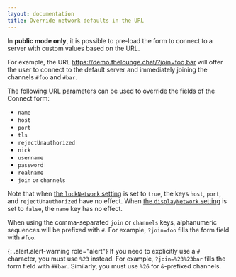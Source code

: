 ```yaml
---
layout: documentation
title: Override network defaults in the URL
---
```


In **public mode only**, it is possible to pre-load the form to connect to a server with custom values based on the URL.

For example, the URL <https://demo.thelounge.chat/?join=foo,bar> will offer the user to connect to the default server and immediately joining the channels `#foo` and `#bar`.

The following URL parameters can be used to override the fields of the Connect form:

- `name`
- `host`
- `port`
- `tls`
- `rejectUnauthorized`
- `nick`
- `username`
- `password`
- `realname`
- `join` or `channels`

Note that when [the `lockNetwork` setting](/docs/configuration#locknetwork) is set to `true`, the keys `host`, `port`, and `rejectUnauthorized` have no effect. When [the `displayNetwork` setting](/docs/configuration#displaynetwork) is set to `false`, the `name` key has no effect.

When using the comma-separated `join` or `channels` keys, alphanumeric sequences will be prefixed with `#`. For example, `?join=foo` fills the form field with
`#foo`.

{: .alert.alert-warning role="alert"}
If you need to explicitly use a `#` character, you must use `%23` instead. For example, `?join=%23%23bar` fills the form field with `##bar`. Similarly, you must use `%26` for `&`-prefixed channels.
